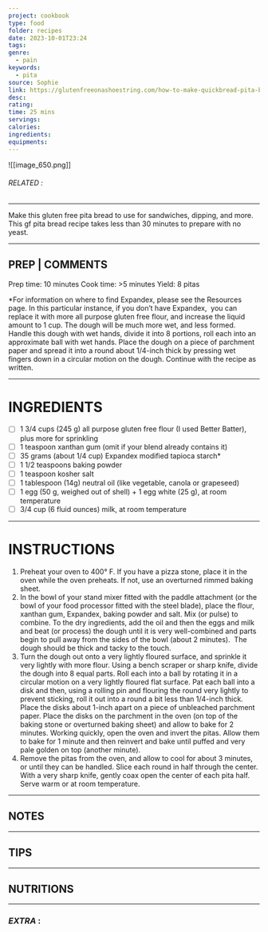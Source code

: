 ```yaml
---
project: cookbook
type: food
folder: recipes
date: 2023-10-01T23:24
tags: 
genre:
  - pain
keywords:
  - pita
source: Sophie
link: https://glutenfreeonashoestring.com/how-to-make-quickbread-pita-bread-step-x-step/?goal=0_f8910d658b-a2854f9fe5-61356569
desc: 
rating: 
time: 25 mins
servings: 
calories: 
ingredients: 
equipments:
---
```


![[image_650.png]]
###### *RELATED* : 
---
Make this gluten free pita bread to use for sandwiches, dipping, and more. This gf pita bread recipe takes less than 30 minutes to prepare with no yeast.

---
## PREP | COMMENTS

Prep time: 10 minutes Cook time: >5 minutes Yield: 8 pitas

*For information on where to find Expandex, please see the Resources page. In this particular instance, if you don’t have Expandex,  you can replace it with more all purpose gluten free flour, and increase the liquid amount to 1 cup. The dough will be much more wet, and less formed. Handle this dough with wet hands, divide it into 8 portions, roll each into an approximate ball with wet hands. Place the dough on a piece of parchment paper and spread it into a round about 1/4-inch thick by pressing wet fingers down in a circular motion on the dough. Continue with the recipe as written.

---
# INGREDIENTS

- [ ] 1 3/4 cups (245 g) all purpose gluten free flour (I used Better Batter), plus more for sprinkling
- [ ] 1 teaspoon xanthan gum (omit if your blend already contains it)
- [ ] 35 grams (about 1/4 cup) Expandex modified tapioca starch*
- [ ] 1 1/2 teaspoons baking powder
- [ ] 1 teaspoon kosher salt
- [ ] 1 tablespoon (14g) neutral oil (like vegetable, canola or grapeseed)
- [ ] 1 egg (50 g, weighed out of shell) + 1 egg white (25 g), at room temperature
- [ ] 3/4 cup (6 fluid ounces) milk, at room temperature

---
# INSTRUCTIONS

1. Preheat your oven to 400° F. If you have a pizza stone, place it in the oven while the oven preheats. If not, use an overturned rimmed baking sheet.
2. In the bowl of your stand mixer fitted with the paddle attachment (or the bowl of your food processor fitted with the steel blade), place the flour, xanthan gum, Expandex, baking powder and salt. Mix (or pulse) to combine. To the dry ingredients, add the oil and then the eggs and milk and beat (or process) the dough until it is very well-combined and parts begin to pull away from the sides of the bowl (about 2 minutes).  The dough should be thick and tacky to the touch.
3. Turn the dough out onto a very lightly floured surface, and sprinkle it very lightly with more flour. Using a bench scraper or sharp knife, divide the dough into 8 equal parts. Roll each into a ball by rotating it in a circular motion on a very lightly floured flat surface. Pat each ball into a disk and then, using a rolling pin and flouring the round very lightly to prevent sticking, roll it out into a round a bit less than 1/4-inch thick. Place the disks about 1-inch apart on a piece of unbleached parchment paper. Place the disks on the parchment in the oven (on top of the baking stone or overturned baking sheet) and allow to bake for 2 minutes. Working quickly, open the oven and invert the pitas. Allow them to bake for 1 minute and then reinvert and bake until puffed and very pale golden on top (another minute).
4. Remove the pitas from the oven, and allow to cool for about 3 minutes, or until they can be handled. Slice each round in half through the center. With a very sharp knife, gently coax open the center of each pita half. Serve warm or at room temperature.

---
## NOTES



---
## TIPS



---
## NUTRITIONS



---
### *EXTRA* :



